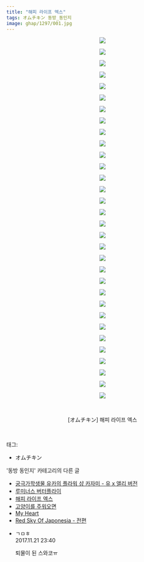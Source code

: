 ```yaml
---
title: "해피 라이프 엑스"
tags: オムチキン 동방_동인지
image: ghap/1297/001.jpg
---
```

<div class="article">
<p style="text-align: center; clear: none; float: none;"><img src="{{ site.nasurl }}/ghap/1297/001.jpg"/></p>
<p style="text-align: center; clear: none; float: none;"><img src="{{ site.nasurl }}/ghap/1297/002.jpg"/></p>
<p style="text-align: center; clear: none; float: none;"><img src="{{ site.nasurl }}/ghap/1297/003.jpg"/></p>
<p style="text-align: center; clear: none; float: none;"><img src="{{ site.nasurl }}/ghap/1297/004.jpg"/></p>
<p style="text-align: center; clear: none; float: none;"><img src="{{ site.nasurl }}/ghap/1297/005.jpg"/></p>
<p style="text-align: center; clear: none; float: none;"><img src="{{ site.nasurl }}/ghap/1297/006.jpg"/></p>
<p style="text-align: center; clear: none; float: none;"><img src="{{ site.nasurl }}/ghap/1297/007.jpg"/></p>
<p style="text-align: center; clear: none; float: none;"><img src="{{ site.nasurl }}/ghap/1297/008.jpg"/></p>
<p style="text-align: center; clear: none; float: none;"><img src="{{ site.nasurl }}/ghap/1297/009.jpg"/></p>
<p style="text-align: center; clear: none; float: none;"><img src="{{ site.nasurl }}/ghap/1297/010.jpg"/></p>
<p style="text-align: center; clear: none; float: none;"><img src="{{ site.nasurl }}/ghap/1297/011.jpg"/></p>
<p style="text-align: center; clear: none; float: none;"><img src="{{ site.nasurl }}/ghap/1297/012.jpg"/></p>
<p style="text-align: center; clear: none; float: none;"><img src="{{ site.nasurl }}/ghap/1297/013.jpg"/></p>
<p style="text-align: center; clear: none; float: none;"><img src="{{ site.nasurl }}/ghap/1297/014.jpg"/></p>
<p style="text-align: center; clear: none; float: none;"><img src="{{ site.nasurl }}/ghap/1297/015.jpg"/></p>
<p style="text-align: center; clear: none; float: none;"><img src="{{ site.nasurl }}/ghap/1297/016.jpg"/></p>
<p style="text-align: center; clear: none; float: none;"><img src="{{ site.nasurl }}/ghap/1297/017.jpg"/></p>
<p style="text-align: center; clear: none; float: none;"><img src="{{ site.nasurl }}/ghap/1297/018.jpg"/></p>
<p style="text-align: center; clear: none; float: none;"><img src="{{ site.nasurl }}/ghap/1297/019.jpg"/></p>
<p style="text-align: center; clear: none; float: none;"><img src="{{ site.nasurl }}/ghap/1297/020.jpg"/></p>
<p style="text-align: center; clear: none; float: none;"><img src="{{ site.nasurl }}/ghap/1297/021.jpg"/></p>
<p style="text-align: center; clear: none; float: none;"><img src="{{ site.nasurl }}/ghap/1297/022.jpg"/></p>
<p style="text-align: center; clear: none; float: none;"><img src="{{ site.nasurl }}/ghap/1297/023.jpg"/></p>
<p style="text-align: center; clear: none; float: none;"><img src="{{ site.nasurl }}/ghap/1297/024.jpg"/></p>
<p style="text-align: center; clear: none; float: none;"><img src="{{ site.nasurl }}/ghap/1297/025.jpg"/></p>
<p style="text-align: center; clear: none; float: none;"><img src="{{ site.nasurl }}/ghap/1297/026.jpg"/></p>
<p style="text-align: center; clear: none; float: none;"><img src="{{ site.nasurl }}/ghap/1297/027.jpg"/></p>
<p style="text-align: center; clear: none; float: none;"><img src="{{ site.nasurl }}/ghap/1297/028.jpg"/></p>
<p style="text-align: center; clear: none; float: none;"><img src="{{ site.nasurl }}/ghap/1297/029.jpg"/></p>
<p style="text-align: center; clear: none; float: none;"><img src="{{ site.nasurl }}/ghap/1297/030.jpg"/></p>
<p style="text-align: center; clear: none; float: none;"><img src="{{ site.nasurl }}/ghap/1297/031.jpg"/></p>
<p style="text-align: center; clear: none; float: none;"><img src="{{ site.nasurl }}/ghap/1297/032.jpg"/></p>
<p style="text-align: center; clear: none; float: none;"><br/></p>
<p style="text-align: center; clear: none; float: none;">[オムチキン] 해피 라이프 엑스</p>
<p><br/></p>
</div><div class="tagTrail">
<p>태그: </p>
<ul>
<li>オムチキン</li>
</ul>
</div><div class="another">
<p>'동방 동인지' 카테고리의 다른 글</p>
<ul>
<li><a href="/2016-08-01-ghap_1299">궁극가학생물 유카의 플라워 샵  카자미 - 유 x 앨리 버전</a></li>
<li><a href="/2016-08-01-ghap_1298">루미너스 버터플라이</a></li>
<li><a href="/2016-08-01-ghap_1297">해피 라이프 엑스</a></li>
<li><a href="/2016-08-01-ghap_1296">고양이를 주워오면</a></li>
<li><a href="/2016-08-01-ghap_1294">My Heart</a></li>
<li><a href="/2016-08-01-ghap_1292">Red Sky Of Japonesia - 전편</a></li>
</ul>
</div><div class="cb_module cb_fluid">
<div class="cb_wrt cb_profile">
<div class="comment">
<ul>
<li class="cb_thumb_off" id="comment15134658">
<div class="cb_comment_area">
<div class="cb_info_area">
<div class="cb_section">
<span class="cb_nick_name">ㄱㅁㅎ</span>
</div>
<div class="cb_section">
<span class="cb_date">2017.11.21 23:40 </span>
</div>
</div>
<div class="cb_dsc_comment">
<p class="cb_dsc">
											퇴물이 된 스와코ㅠ
										</p>
</div>
</div></li>
</ul>
</div>
</div><!-- commentList close -->
</div>